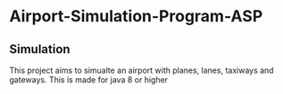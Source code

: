 # Airport-Simulation-Program-ASP

## Simulation

This project aims to simualte an airport with planes, lanes, taxiways and gateways.
This is made for java 8 or higher 
